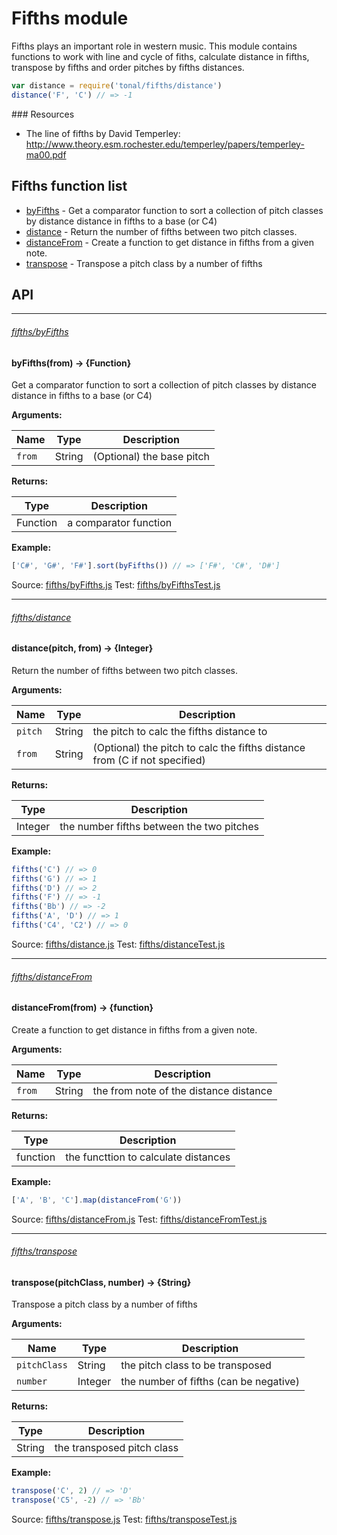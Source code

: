 # Fifths module

Fifths plays an important role in western music. This module contains functions to work with line and cycle of fiths, calculate distance in fifths, transpose by fifths and order pitches by fifths distances.

```js
var distance = require('tonal/fifths/distance')
distance('F', 'C') // => -1
```

### Resources

- The line of fifths by David Temperley: http://www.theory.esm.rochester.edu/temperley/papers/temperley-ma00.pdf

## Fifths function list

- [byFifths](#fifthsbyfifths) -  Get a comparator function to sort a collection of pitch classes by distance distance in fifths to a base (or C4)
- [distance](#fifthsdistance) -  Return the number of fifths between two pitch classes.
- [distanceFrom](#fifthsdistancefrom) -  Create a function to get distance in fifths from a given note.
- [transpose](#fifthstranspose) -  Transpose a pitch class by a number of fifths



## API

----
###### [fifths/byFifths](#fifths-module)



#### byFifths(from) → {Function}



Get a comparator function to sort a collection of pitch classes by
distance distance in fifths to a base (or C4)

__Arguments:__

Name|Type|Description
---|---|---
`from`|String|(Optional) the base pitch


__Returns:__

Type|Description
---|---
Function|a comparator function


__Example:__

```js
['C#', 'G#', 'F#'].sort(byFifths()) // => ['F#', 'C#', 'D#']
```

Source: [fifths/byFifths.js](https://github.com/danigb/tonal/tree/master/lib/fifths/byFifths.js)
Test: [fifths/byFifthsTest.js](https://github.com/danigb/tonal/tree/master/test/fifths/byFifthsTest.js)

----
###### [fifths/distance](#fifths-module)



#### distance(pitch, from) → {Integer}



Return the number of fifths between two pitch classes.

__Arguments:__

Name|Type|Description
---|---|---
`pitch`|String|the pitch to calc the fifths distance to
`from`|String|(Optional) the pitch to calc the fifths distance from (C if not specified)


__Returns:__

Type|Description
---|---
Integer|the number fifths between the two pitches


__Example:__

```js
fifths('C') // => 0
fifths('G') // => 1
fifths('D') // => 2
fifths('F') // => -1
fifths('Bb') // => -2
fifths('A', 'D') // => 1
fifths('C4', 'C2') // => 0
```

Source: [fifths/distance.js](https://github.com/danigb/tonal/tree/master/lib/fifths/distance.js)
Test: [fifths/distanceTest.js](https://github.com/danigb/tonal/tree/master/test/fifths/distanceTest.js)

----
###### [fifths/distanceFrom](#fifths-module)



#### distanceFrom(from) → {function}



Create a function to get distance in fifths from a given note.

__Arguments:__

Name|Type|Description
---|---|---
`from`|String|the from note of the distance distance


__Returns:__

Type|Description
---|---
function|the functtion to calculate distances


__Example:__

```js
['A', 'B', 'C'].map(distanceFrom('G'))
```

Source: [fifths/distanceFrom.js](https://github.com/danigb/tonal/tree/master/lib/fifths/distanceFrom.js)
Test: [fifths/distanceFromTest.js](https://github.com/danigb/tonal/tree/master/test/fifths/distanceFromTest.js)

----
###### [fifths/transpose](#fifths-module)



#### transpose(pitchClass, number) → {String}



Transpose a pitch class by a number of fifths

__Arguments:__

Name|Type|Description
---|---|---
`pitchClass`|String|the pitch class to be transposed
`number`|Integer|the number of fifths (can be negative)


__Returns:__

Type|Description
---|---
String|the transposed pitch class


__Example:__

```js
transpose('C', 2) // => 'D'
transpose('C5', -2) // => 'Bb'
```

Source: [fifths/transpose.js](https://github.com/danigb/tonal/tree/master/lib/fifths/transpose.js)
Test: [fifths/transposeTest.js](https://github.com/danigb/tonal/tree/master/test/fifths/transposeTest.js)

